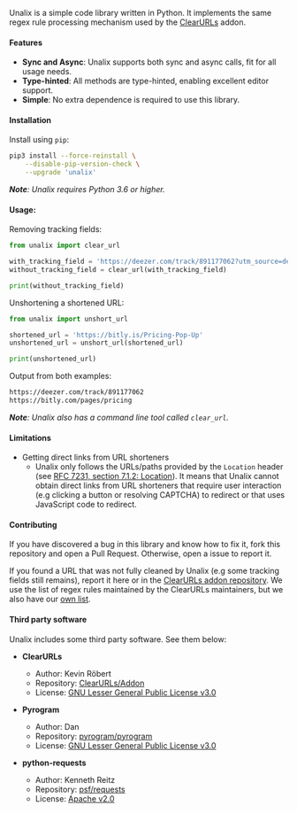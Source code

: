 Unalix is a simple code library written in Python. It implements the same regex rule processing mechanism used by the [ClearURLs](https://github.com/ClearURLs/Addon) addon.

#### Features

- **Sync and Async**: Unalix supports both sync and async calls, fit for all usage needs.
- **Type-hinted**: All methods are type-hinted, enabling excellent editor support.
- **Simple**: No extra dependence is required to use this library.

#### Installation

Install using `pip`:

```bash
pip3 install --force-reinstall \
    --disable-pip-version-check \
    --upgrade 'unalix'
```

_**Note**: Unalix requires Python 3.6 or higher._

#### Usage:

Removing tracking fields:

```python
from unalix import clear_url

with_tracking_field = 'https://deezer.com/track/891177062?utm_source=deezer'
without_tracking_field = clear_url(with_tracking_field)

print(without_tracking_field)
```

Unshortening a shortened URL:

```python
from unalix import unshort_url

shortened_url = 'https://bitly.is/Pricing-Pop-Up'
unshortened_url = unshort_url(shortened_url)

print(unshortened_url)
```

Output from both examples:

```bash
https://deezer.com/track/891177062
https://bitly.com/pages/pricing
```

_**Note**: Unalix also has a command line tool called `clear_url`._

#### Limitations

- Getting direct links from URL shorteners
  - Unalix only follows the URLs/paths provided by the `Location` header (see [RFC 7231, section 7.1.2: Location](https://tools.ietf.org/html/rfc7231#section-7.1.2)). It means that Unalix cannot obtain direct links from URL shorteners that require user interaction (e.g clicking a button or resolving CAPTCHA) to redirect or that uses JavaScript code to redirect.

#### Contributing

If you have discovered a bug in this library and know how to fix it, fork this repository and open a Pull Request. Otherwise, open a issue to report it.

If you found a URL that was not fully cleaned by Unalix (e.g some tracking fields still remains), report it here or in the [ClearURLs addon repository](https://github.com/ClearURLs/Addon/issues). We use the list of regex rules maintained by the ClearURLs maintainers, but we also have our [own list](https://github.com/AmanoTeam/Unalix/blob/master/unalix/package_data/unalix-data.min.json).

#### Third party software

Unalix includes some third party software. See them below:

- **ClearURLs**
  - Author: Kevin Röbert
  - Repository: [ClearURLs/Addon](https://github.com/ClearURLs/Addon)
  - License: [GNU Lesser General Public License v3.0](https://gitlab.com/ClearURLs/Addon/blob/master/LICENSE)

- **Pyrogram**
  - Author: Dan
  - Repository: [pyrogram/pyrogram](https://github.com/pyrogram/pyrogram)
  - License: [GNU Lesser General Public License v3.0](https://github.com/pyrogram/pyrogram/blob/master/COPYING)

- **python-requests**
  - Author: Kenneth Reitz
  - Repository: [psf/requests](https://github.com/psf/requests)
  - License: [Apache v2.0](https://github.com/psf/requests/blob/master/LICENSE)
